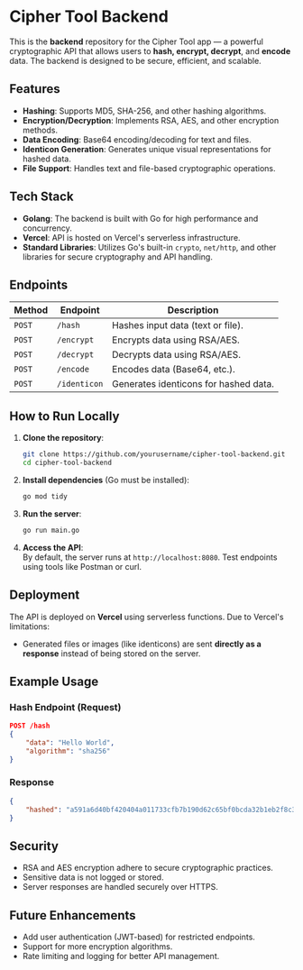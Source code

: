 # Cipher Tool Backend

This is the **backend** repository for the Cipher Tool app — a powerful cryptographic API that allows users to **hash, encrypt, decrypt**, and **encode** data. The backend is designed to be secure, efficient, and scalable.

## Features

- **Hashing**: Supports MD5, SHA-256, and other hashing algorithms.  
- **Encryption/Decryption**: Implements RSA, AES, and other encryption methods.  
- **Data Encoding**: Base64 encoding/decoding for text and files.  
- **Identicon Generation**: Generates unique visual representations for hashed data.  
- **File Support**: Handles text and file-based cryptographic operations.  

## Tech Stack

- **Golang**: The backend is built with Go for high performance and concurrency.  
- **Vercel**: API is hosted on Vercel's serverless infrastructure.  
- **Standard Libraries**: Utilizes Go's built-in `crypto`, `net/http`, and other libraries for secure cryptography and API handling.

## Endpoints

| **Method** | **Endpoint**       | **Description**                     |
|------------|--------------------|-------------------------------------|
| `POST`     | `/hash`            | Hashes input data (text or file).   |
| `POST`     | `/encrypt`         | Encrypts data using RSA/AES.        |
| `POST`     | `/decrypt`         | Decrypts data using RSA/AES.        |
| `POST`     | `/encode`          | Encodes data (Base64, etc.).        |
| `POST`     | `/identicon`       | Generates identicons for hashed data. |

## How to Run Locally

1. **Clone the repository**:  
   ```bash
   git clone https://github.com/yourusername/cipher-tool-backend.git
   cd cipher-tool-backend
   ```

2. **Install dependencies** (Go must be installed):  
   ```bash
   go mod tidy
   ```

3. **Run the server**:  
   ```bash
   go run main.go
   ```

4. **Access the API**:  
   By default, the server runs at `http://localhost:8080`. Test endpoints using tools like Postman or curl.

## Deployment

The API is deployed on **Vercel** using serverless functions. Due to Vercel's limitations:
- Generated files or images (like identicons) are sent **directly as a response** instead of being stored on the server.

## Example Usage

### Hash Endpoint (Request)
```json
POST /hash
{
    "data": "Hello World",
    "algorithm": "sha256"
}
```

### Response
```json
{
    "hashed": "a591a6d40bf420404a011733cfb7b190d62c65bf0bcda32b1eb2f8c3"
}
```

## Security

- RSA and AES encryption adhere to secure cryptographic practices.
- Sensitive data is not logged or stored.
- Server responses are handled securely over HTTPS.

## Future Enhancements

- Add user authentication (JWT-based) for restricted endpoints.
- Support for more encryption algorithms.
- Rate limiting and logging for better API management.

